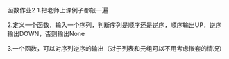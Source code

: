 函数作业2
1.把老师上课例子都敲一遍

2.定义一个函数，输入一个序列，判断序列是顺序还是逆序，顺序输出UP，逆序输出DOWN，否则输出None

3.一个函数，可以对序列逆序的输出（对于列表和元组可以不用考虑嵌套的情况）


